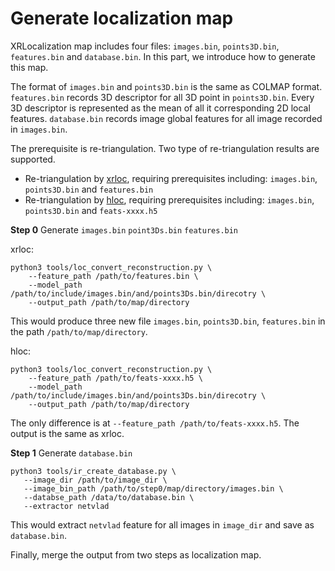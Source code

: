 # Generate localization map
XRLocalization map includes four files: `images.bin`, `points3D.bin`, `features.bin` and `database.bin`.
In this part, we introduce how to generate this map.

The format of `images.bin` and `points3D.bin` is the same as COLMAP format. `features.bin` records
3D descriptor for all 3D point in `points3D.bin`. Every 3D descriptor is represented as the mean of
all it corresponding 2D local features.  `database.bin` records image global features for all image
recorded in `images.bin`.

The prerequisite is re-triangulation. Two type of re-triangulation results are supported.
* Re-triangulation by [xrloc](retriangulation.md), requiring prerequisites including:
`images.bin`, `points3D.bin` and `features.bin`
* Re-triangulation by [hloc](https://github.com/cvg/Hierarchical-Localization),
requiring prerequisites including: `images.bin`, `points3D.bin` and `feats-xxxx.h5`

**Step 0** Generate `images.bin` `point3Ds.bin` `features.bin`

xrloc:
```commandline
python3 tools/loc_convert_reconstruction.py \
    --feature_path /path/to/features.bin \
    --model_path /path/to/include/images.bin/and/points3Ds.bin/direcotry \
    --output_path /path/to/map/directory
```
This would produce three new file `images.bin`, `points3D.bin`, `features.bin`
in the path `/path/to/map/directory`.

hloc:
```commandline
python3 tools/loc_convert_reconstruction.py \
    --feature_path /path/to/feats-xxxx.h5 \
    --model_path /path/to/include/images.bin/and/points3Ds.bin/direcotry \
    --output_path /path/to/map/directory
```
The only difference is at `--feature_path /path/to/feats-xxxx.h5`.  The output is the same as xrloc.


**Step 1** Generate `database.bin`
```commandline
python3 tools/ir_create_database.py \
   --image_dir /path/to/image_dir \
   --image_bin_path /path/to/step0/map/directory/images.bin \
   --databse_path /data/to/database.bin \
   --extractor netvlad
```
This would extract `netvlad` feature for all images in `image_dir` and
save as `database.bin`.


Finally, merge the output from two steps as localization map.
